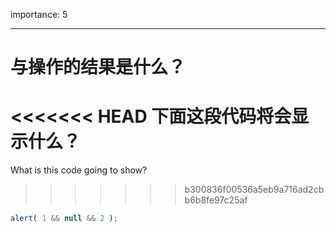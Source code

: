 importance: 5

---

# 与操作的结果是什么？

<<<<<<< HEAD
下面这段代码将会显示什么？
=======
What is this code going to show?
>>>>>>> b300836f00536a5eb9a716ad2cbb6b8fe97c25af

```js
alert( 1 && null && 2 );
```


